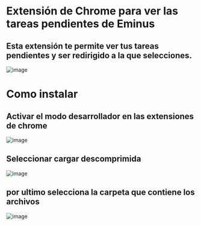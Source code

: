 # Extensión de Chrome para ver las tareas pendientes de Eminus
## Esta extensión te permite ver tus tareas pendientes y ser redirigido a la que selecciones.
![image](https://github.com/user-attachments/assets/a323d05d-9cbc-49e1-80ae-3dab707f5e3f)
# Como instalar
## Activar el modo desarrollador en las extensiones de chrome
![image](https://github.com/user-attachments/assets/0e5e5f1d-de36-48a1-a06c-cabfdaca958a)
## Seleccionar cargar descomprimida
![image](https://github.com/user-attachments/assets/00d53503-4eb6-44eb-8b7f-2e2701aa7282)
## por ultimo selecciona la carpeta que contiene los archivos
![image](https://github.com/user-attachments/assets/f3a7fa8d-41b4-45ee-8d23-2ed85283a50f)
